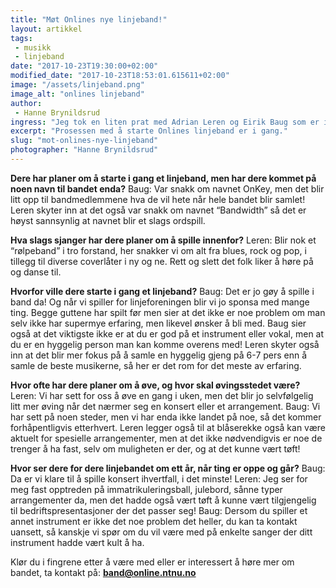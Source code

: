```yaml
---
title: "Møt Onlines nye linjeband!"
layout: artikkel
tags: 
 - musikk
 - linjeband
date: "2017-10-23T19:30:00+02:00"
modified_date: "2017-10-23T18:53:01.615611+02:00"
image: "/assets/linjeband.png"
image_alt: "onlines linjeband"
author:
 - Hanne Brynildsrud
ingress: "Jeg tok en liten prat med Adrian Leren og Eirik Baug som er i gang med å starte opp et eget linjeband til linjeforeningen. Foreløpig har de gitar og bass i bandet, men ser etter noen entusiastiske hobbymusikere som ønsker å bli med på dette prosjektet."
excerpt: "Prosessen med å starte Onlines linjeband er i gang."
slug: "mot-onlines-nye-linjeband"
photographer: "Hanne Brynildsrud"
---
```

**Dere har planer om å starte i gang et linjeband, men har dere kommet på noen navn til bandet enda?**
Baug: Var snakk om navnet OnKey, men det blir litt opp til bandmedlemmene hva de vil hete når hele bandet blir samlet! Leren skyter inn at det også var snakk om navnet “Bandwidth” så det er høyst sannsynlig at navnet blir et slags ordspill.

**Hva slags sjanger har dere planer om å spille innenfor?**
Leren: Blir nok et “rølpeband” i tro forstand, her snakker vi om alt fra blues, rock og pop, i tillegg til diverse coverlåter i ny og ne. Rett og slett det folk liker å høre på og danse til.

**Hvorfor ville dere starte i gang et linjeband?**
Baug: Det er jo gøy å spille i band da! Og når vi spiller for linjeforeningen blir vi jo sponsa med mange ting.
Begge guttene har spilt før men sier at det ikke er noe problem om man selv ikke har supermye erfaring, men likevel ønsker å bli med. Baug sier også at det viktigste ikke er at du er god på et instrument eller vokal, men at du er en hyggelig person man kan komme overens med! Leren skyter også inn at det blir mer fokus på å samle en hyggelig gjeng på 6-7 pers enn å samle de beste musikerne, så her er det rom for det meste av erfaring.

**Hvor ofte har dere planer om å øve, og hvor skal øvingsstedet være?**
Leren: Vi har sett for oss å øve en gang i uken, men det blir jo selvfølgelig litt mer øving når det nærmer seg en konsert eller et arrangement. Baug: Vi har sett på noen steder, men vi har enda ikke landet på noe, så det kommer forhåpentligvis etterhvert.
Leren legger også til at blåserekke også kan være aktuelt for spesielle arrangementer, men at det ikke nødvendigvis er noe de trenger å ha fast, selv om muligheten er der, og at det kunne vært tøft!

**Hvor ser dere for dere linjebandet om ett år, når ting er oppe og går?**
Baug: Da er vi klare til å spille konsert ihvertfall, i det minste! Leren: Jeg ser for meg fast opptreden på immatrikuleringsball, julebord, sånne typer arrangementer da, men det hadde også vært tøft å kunne vært tilgjengelig til bedriftspresentasjoner der det passer seg! Baug: Dersom du spiller et annet instrument er ikke det noe problem det heller, du kan ta kontakt uansett, så kanskje vi spør om du vil være med på enkelte sanger der ditt instrument hadde vært kult å ha.

Klør du i fingrene etter å være med eller er interessert å høre mer om bandet, ta kontakt på:  **band@online.ntnu.no**